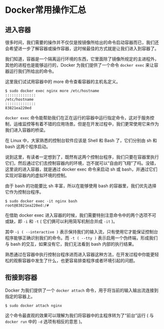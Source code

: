 # Docker常用操作汇总


## 进入容器
很多时间，我们需要的操作并不仅仅是按镜像所给出的命令启动容器而已，我们还会希望进一步了解容器或操作容器，这时候最佳的方式就是让我们进入到容器了。

我们知道，容器是一个隔离运行环境的东西，它里面除了镜像所规定的主进程外，其他的进程也是能够运行的，Docker 为我们提供了一个命令 ```docker exec``` 来让容器运行我们所给出的命令。

这里我们试试用容器中的 more 命令查看容器的主机名定义。
```
$ sudo docker exec nginx more /etc/hostname
::::::::::::::
/etc/hostname
::::::::::::::
83821ea220ed
```

```docker exec``` 命令能帮助我们在正在运行的容器中运行指定命令，这对于服务控制，运维监控等有着不错的应用场景。但是在开发过程中，我们更常使用它来作为我们进入容器的桥梁。

在 Linux 中，大家熟悉的控制台软件应该是 Shell 和 Bash 了，它们分别由 sh 和 bash 这两个程序启动。

说到这里，有读者一定想到了，既然有这两个控制台程序，我们只要在容器里执行它们，然后通过它们去控制容器内的环境，岂不就可以“自由的飞翔”了吗。没错，这里说的进入容器，就是通过 docker exec 命令来启动 sh 或 bash，并通过它们实现对容器内的虚拟环境的控制。

由于 bash 的功能要比 sh 丰富，所以在能够使用 bash 的容器里，我们优先选择它作为控制台程序。
```
$ sudo docker exec -it nginx bash
root@83821ea220ed:/#
```

在借助 docker exec 进入容器的时候，我们需要特别注意命令中的两个选项不可或缺，即 ```-i``` 和 ```-t``` ( 它们俩可以利用简写机制合并成 ```-it``` )。

其中 ```-i ( --interactive )``` 表示保持我们的输入流，只有使用它才能保证控制台程序能够正确识别我们的命令。而 ```-t ( --tty )``` 表示启用一个伪终端，形成我们与 bash 的交互，如果没有它，我们无法看到 bash 内部的执行结果。

熟悉通过在容器中执行控制台程序进而进入容器这种方法，在开发过程中你能更轻松的观察容器中发生了什么，也更容易排查程序或者环境引起的问题。

## 衔接到容器
Docker 为我们提供了一个 ```docker attach``` 命令，用于将当前的输入输出流连接到指定的容器上。

```
$ sudo docker attach nginx
```

这个命令最直观的效果可以理解为我们将容器中的主程序转为了“前台”运行 ( 与 ```docker run``` 中的 ```-d``` 选项有相反的意思 )。


